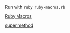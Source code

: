 Run with `ruby ruby-macros.rb` 

[Ruby Macros](https://pragmaticstudio.com/tutorials/ruby-macros)

[super method](http://rubymonk.com/learning/books/4-ruby-primer-ascent/chapters/37-classes-inheritance/lessons/88-redefining-overriding-and-super)
